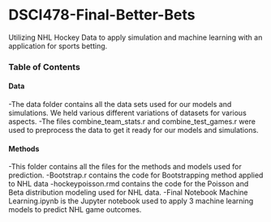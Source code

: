 # DSCI478-Final-Better-Bets

Utilizing NHL Hockey Data to apply simulation and machine learning with an application for sports betting.



### Table of Contents
#### Data
   -The data folder contains all the data sets used for our models and simulations. We held various different variations of datasets for various aspects.
   -The files combine_team_stats.r and combine_test_games.r were used to preprocess the data to get it ready for our models and simulations.
   
#### Methods
   -This folder contains all the files for the methods and models used for prediction.
   -Bootstrap.r contains the code for Bootstrapping method applied to NHL data
   -hockeypoisson.rmd contains the code for the Poisson and Beta distribution modeling used for NHL data.
   -Final Notebook Machine Learning.ipynb is the Jupyter notebook used to apply 3 machine learning models to predict NHL game outcomes.
   

